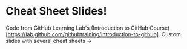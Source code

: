 # Cheat Sheet Slides!
Code from GitHub Learning Lab's (Introduction to GitHub Course)[https://lab.github.com/githubtraining/introduction-to-github].
Custom slides with several cheat sheets -> 